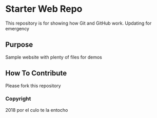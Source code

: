 # Starter Web Repo

This repository is for showing how Git and GitHub work.
Updating for emergency

## Purpose

Sample website with plenty of files for demos

## How To Contribute

Please fork this repository

### Copyright

2018 por el culo te la entocho

